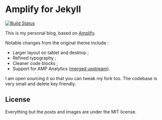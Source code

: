 # Amplify for Jekyll

[![Build Status](https://travis-ci.org/PierreLvx/lavaux.lv.svg?branch=master)](https://travis-ci.org/PierreLvx/lavaux.lv)

This is my personal blog, based on [Amplify](https://github.com/ageitgey/amplify).

Notable changes from the original theme include :

- Larger layout on tablet and desktop ;
- Refined typography ;
- Cleaner code blocks ;
- Support for AMP Analytics ([merged upstream](https://github.com/ageitgey/amplify/pull/20)).

I am open sourcing it so that you can tweak my fork too. The codebase is very small and delete key friendly.

## License

Everything but the posts and images are under the MIT license.
